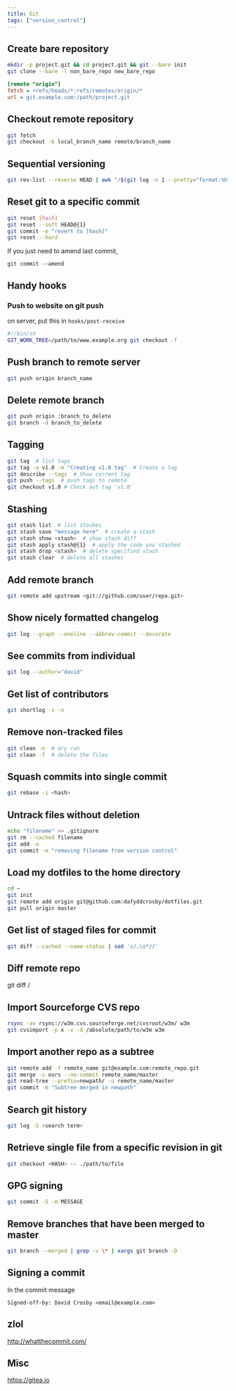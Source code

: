 ```yaml
---
title: Git
tags: ["version_control"]
---
```


Create bare repository
----------------------

```bash
mkdir -p project.git && cd project.git && git --bare init
git clone --bare -l non_bare_repo new_bare_repo
```

```ini
[remote "origin"]
fetch = +refs/heads/*:refs/remotes/origin/*
url = git.example.com:/path/project.git
```

Checkout remote repository
--------------------------

```bash
git fetch
git checkout -b local_branch_name remote/branch_name
```

Sequential versioning
---------------------

```bash
git rev-list --reverse HEAD | awk "/$(git log -n 1 --pretty="format:%h")/ {print NR}"
```

Reset git to a specific commit
------------------------------

```bash
git reset [hash]
git reset --soft HEAD@{1}
git commit -m "revert to [hash]"
git reset --hard
```

If you just need to amend last commit,

```
git commit --amend
```

Handy hooks
-----------

### Push to website on git push

on server, put this in ``hooks/post-receive``

```bash
#!/bin/sh
GIT_WORK_TREE=/path/to/www.example.org git checkout -f
```

Push branch to remote server
----------------------------

```bash
git push origin branch_name
```

Delete remote branch
--------------------

```bash
git push origin :branch_to_delete
git branch -d branch_to_delete
```

Tagging
-------

```bash
git tag  # list tags
git tag -a v1.0 -m "Creating v1.0 tag"  # Create a tag
git describe --tags  # Show current tag
git push --tags  # push tags to remote
git checkout v1.0 # Check out tag 'v1.0'
```

Stashing
--------

```bash
git stash list  # list stashes
git stash save "message here"  # create a stash
git stash show <stash>  # show stash diff
git stash apply stash@{1}  # apply the code you stashed
git stash drop <stash>  # delete specified stash
git stash clear  # delete all stashes
```

Add remote branch
-----------------

```bash
git remote add upstream <git://github.com/user/repo.git>
```

Show nicely formatted changelog
-------------------------------

```bash
git log --graph --oneline --abbrev-commit --decorate
```

See commits from individual
---------------------------

```bash
git log --author="david"
```

Get list of contributors
------------------------

```bash
git shortlog -s -n
```

Remove non-tracked files
------------------------

```bash
git clean -n  # dry run
git clean -f  # delete the files
```

Squash commits into single commit
---------------------------------

```bash
git rebase -i <hash>
```

Untrack files without deletion
------------------------------

```bash
echo "filename" >> .gitignore
git rm --cached filename
git add -u
git commit -m "removing filename from version control"
```

Load my dotfiles to the home directory
--------------------------------------

```bash
cd ~
git init
git remote add origin git@github.com:dafyddcrosby/dotfiles.git
git pull origin master
```

Get list of staged files for commit
-----------------------------------

```bash
git diff --cached --name-status | sed 's/.\s*//'
```

Diff remote repo
----------------



 git diff <branch> <remote>/<branch>

Import Sourceforge CVS repo
---------------------------

```bash
rsync -av rsync://w3m.cvs.sourceforge.net/cvsroot/w3m/ w3m
git cvsimport -p x -v -d /absolute/path/to/w3m w3m
```

Import another repo as a subtree
--------------------------------

```bash
git remote add -f remote_name git@example.com:remote_repo.git
git merge -s ours --no-commit remote_name/master
git read-tree --prefix=newpath/ -u remote_name/master
git commit -m "Subtree merged in newpath"
``` 

Search git history
------------------

```bash
git log -S <search term>
```

## Retrieve single file from a specific revision in git

```bash
git checkout <HASH> -- ./path/to/file
```

## GPG signing

```bash
git commit -S -m MESSAGE
```

## Remove branches that have been merged to master

```bash
git branch --merged | grep -v \* | xargs git branch -D
```

Signing a commit
----------------

In the commit message

```
Signed-off-by: David Crosby <email@example.com>
```

## zlol

<http://whatthecommit.com/>

## Misc
<https://gitea.io>
